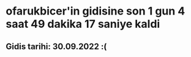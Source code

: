 # ofarukbicer'in gidisine son 1 gun 4 saat 49 dakika 17 saniye kaldi

## Gidis tarihi: 30.09.2022 :(